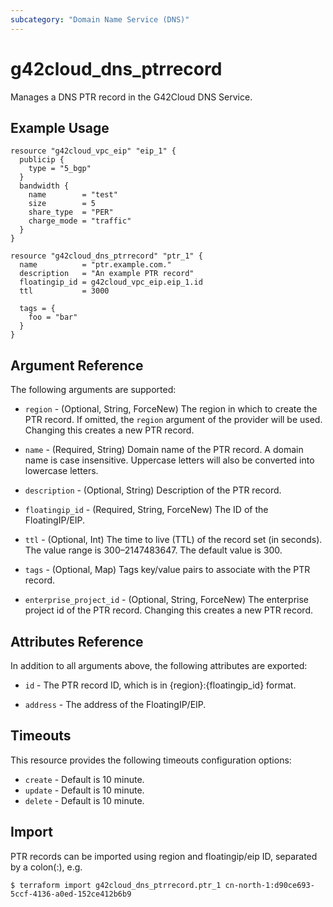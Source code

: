 ```yaml
---
subcategory: "Domain Name Service (DNS)"
---
```


# g42cloud_dns_ptrrecord

Manages a DNS PTR record in the G42Cloud DNS Service.

## Example Usage

```hcl
resource "g42cloud_vpc_eip" "eip_1" {
  publicip {
    type = "5_bgp"
  }
  bandwidth {
    name        = "test"
    size        = 5
    share_type  = "PER"
    charge_mode = "traffic"
  }
}

resource "g42cloud_dns_ptrrecord" "ptr_1" {
  name          = "ptr.example.com."
  description   = "An example PTR record"
  floatingip_id = g42cloud_vpc_eip.eip_1.id
  ttl           = 3000

  tags = {
    foo = "bar"
  }
}
```

## Argument Reference

The following arguments are supported:

* `region` - (Optional, String, ForceNew) The region in which to create the PTR record. If omitted, the `region`
  argument of the provider will be used. Changing this creates a new PTR record.

* `name` - (Required, String) Domain name of the PTR record. A domain name is case insensitive. Uppercase letters will
  also be converted into lowercase letters.

* `description` - (Optional, String) Description of the PTR record.

* `floatingip_id` - (Required, String, ForceNew) The ID of the FloatingIP/EIP.

* `ttl` - (Optional, Int) The time to live (TTL) of the record set (in seconds). The value range is 300–2147483647. The
  default value is 300.

* `tags` - (Optional, Map) Tags key/value pairs to associate with the PTR record.

* `enterprise_project_id` - (Optional, String, ForceNew) The enterprise project id of the PTR record. Changing this
  creates a new PTR record.

## Attributes Reference

In addition to all arguments above, the following attributes are exported:

* `id` - The PTR record ID, which is in {region}:{floatingip_id} format.

* `address` - The address of the FloatingIP/EIP.

## Timeouts

This resource provides the following timeouts configuration options:

* `create` - Default is 10 minute.
* `update` - Default is 10 minute.
* `delete` - Default is 10 minute.

## Import

PTR records can be imported using region and floatingip/eip ID, separated by a colon(:), e.g.

```
$ terraform import g42cloud_dns_ptrrecord.ptr_1 cn-north-1:d90ce693-5ccf-4136-a0ed-152ce412b6b9
```
